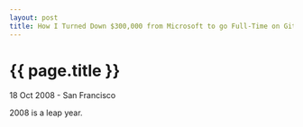 ```yaml
---
layout: post
title: How I Turned Down $300,000 from Microsoft to go Full-Time on GitHub
---
```


{{ page.title }}
================

<p class="meta">18 Oct 2008 - San Francisco</p>

2008 is a leap year.
